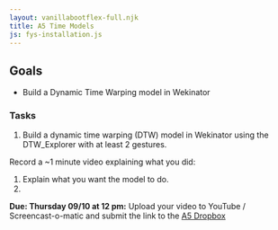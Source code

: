 ```yaml
---
layout: vanillabootflex-full.njk
title: A5 Time Models
js: fys-installation.js
---
```


## Goals

- Build a Dynamic Time Warping model in Wekinator

### Tasks

1. Build a dynamic time warping (DTW) model in Wekinator using the DTW_Explorer with at least 2 gestures.

Record a ~1 minute video explaining what you did:
1. Explain what you want the model to do.
2. 

**Due: Thursday 09/10 at 12 pm:** Upload your video to YouTube / Screencast-o-matic and submit the link to the [A5 Dropbox](https://d2l.mountunion.edu/d2l/le/content/35016/viewContent/400874/View)
